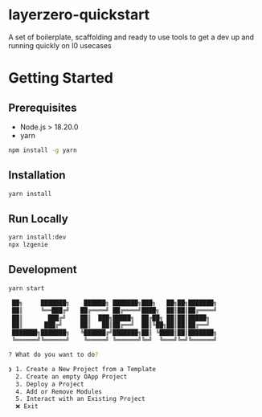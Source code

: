 # layerzero-quickstart
A set of boilerplate, scaffolding and ready to use tools to get a dev up and running quickly on l0 usecases

# Getting Started

## Prerequisites

- Node.js > 18.20.0
- yarn

```bash
npm install -g yarn
```

## Installation

```bash
yarn install
```

## Run Locally

```bash
yarn install:dev
npx lzgenie
```

## Development

```bash
yarn start
```

```bash
 ██╗     ███████╗    ██████╗ ███████╗███╗   ██╗██╗███████╗
 ██║     ╚══███╔╝   ██╔════╝ ██╔════╝████╗  ██║██║██╔════╝
 ██║       ███╔╝    ██║  ███╗█████╗  ██╔██╗ ██║██║█████╗  
 ██║      ███╔╝     ██║   ██║██╔══╝  ██║╚██╗██║██║██╔══╝  
 ███████╗███████╗   ╚██████╔╝███████╗██║ ╚████║██║███████╗
 ╚══════╝╚══════╝    ╚═════╝ ╚══════╝╚═╝  ╚═══╝╚═╝╚══════╝

? What do you want to do?

❯ 1. Create a New Project from a Template
  2. Create an empty OApp Project
  3. Deploy a Project
  4. Add or Remove Modules
  5. Interact with an Existing Project
  ❌ Exit
```